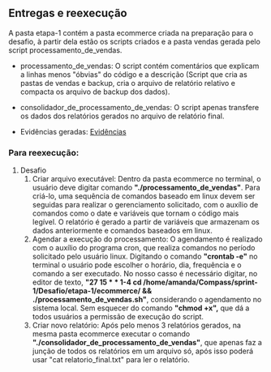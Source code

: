 ## Entregas e reexecução

A pasta etapa-1 contém a pasta ecommerce criada na preparação para o desafio,
à partir dela estão os scripts criados e a pasta vendas gerada pelo script processamento_de_vendas.

* processamento_de_vendas:
O script contém comentários que explicam a linhas menos "óbvias" do código
e a descrição (Script que cria as pastas de vendas e backup, cria o arquivo de relatório relativo e
compacta os arquivo de backup dos dados).

* consolidador_de_processamento_de_vendas:
O script apenas transfere os dados dos relatórios gerados no arquivo de relatório final.

* Evidências geradas:
[Evidências](https://github.com/amanda-bea/Compass/tree/main/sprint-1/evidencias)


### Para reexecução:
1. Desafio
    1. Criar arquivo executável:
        Dentro da pasta ecommerce no terminal, o usuário deve digitar comando **"./processamento_de_vendas"**. Para criá-lo, uma sequência de comandos baseado em linux devem ser seguidas para realizar o gerenciamento solicitado, com o auxílio de comandos como o date e variáveis que tornam o código mais legível. O relatório é gerado a partir de variáveis que armazenam os dados anteriormente e comandos baseados em linux.
    2. Agendar a execução do processamento:
        O agendamento é realizado com o auxílio do programa cron, que realiza comandos no período solicitado pelo usuário linux.
        Digitando o comando **"crontab -e"** no terminal o usuário pode escolher o horário, dia, frequência e o comando a ser executado. No nosso casso é necessário digitar, no editor de texto, **"27 15 * * 1-4 cd /home/amanda/Compass/sprint-1/Desafio/etapa-1/ecommerce/ && ./processamento_de_vendas.sh"**, considerando o agendamento no sistema local. Sem esquecer do comando **"chmod +x",** que dá a todos usuários a permissão de execução do script.
    3. Criar novo relatório:
        Após pelo menos 3 relatórios gerados, na mesma pasta ecommerce executar o comando **"./consolidador_de_processamento_de_vendas"**, que apenas faz a junção de todos os relatórios em um arquivo só, após isso poderá usar "cat relatorio_final.txt" para ler o relatório.

